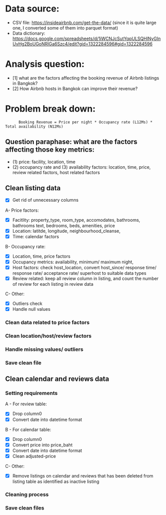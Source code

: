 # Data source:
- CSV file: https://insideairbnb.com/get-the-data/ (since it is quite large one, I converted some of them into parquet format)
- Data dictionary: https://docs.google.com/spreadsheets/d/1iWCNJcSutYqpULSQHlNyGInUvHg2BoUGoNRIGa6Szc4/edit?gid=1322284596#gid=1322284596 

# Analysis question: 
- [1] what are the factors affecting the booking revenue of Airbnb listings in Bangkok? 
- [2] How Airbnb hosts in Bangkok can improve their revenue?

# Problem break down:

          Booking Revenue = Price per night * Occupancy rate (L12Ms) * Total availability (N12Ms)

## Question paraphase: what are the factors affecting those key metrics:
- (1) price: facility, location, time 
- (2) occupancy rate and (3) availability factors: location, time, price, review related factors, host related factors

## Clean listing data
- [x] Get rid of unnecessary columns
  
A- Price factors:
  - [x] Facitlity: property_type, room_type, accomodates, bathrooms, bathrooms text, bedrooms, beds, amenities, price
  - [x] Location: latitde, longitude, neighbourhood_cleanse,
  - [x] Time: calendar factors
  
B- Occupancy rate: 
  - [x] Location, time, price factors
  - [x] Occupancy metrics: availability, minimum/ maximum night, 
  - [x] Host factors: check host_location, convert host_since/ response time/ response rate/ acceptance rate/ superhost to suitable data types
  - [x] Review related: keep all review column in listing, and count the number of review for each listing in review data

C- Other:
  - [x] Outliers check
  - [x] Handle null values

### Clean data related to price factors
### Clean location/host/review factors
### Handle missing values/ outliers
### Save clean file


## Clean calendar and reviews data
### Setting requirements
A - For review table:
- [x] Drop column0
- [x] Convert date into datetime format

B - For calendar table:
- [x] Drop column0
- [x] Convert price into price_baht
- [x] Convert date into datetime format
- [x] Clean adjusted-price

C- Other:
- [x] Remove listings on calendar and reviews that has been deleted from listing table as identified as inactive listing

### Cleaning process
### Save clean files
